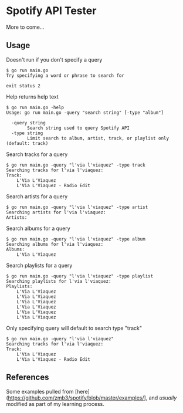 # Spotify API Tester

More to come...

## Usage

Doesn't run if you don't specify a query

```text
$ go run main.go
Try specifying a word or phrase to search for

exit status 2
```

Help returns help text

```text
$ go run main.go -help
Usage: go run main.go -query "search string" [-type "album"]

  -query string
        Search string used to query Spotify API
  -type string
        Limit search to album, artist, track, or playlist only (default: track)
```

Search tracks for a query

```text
$ go run main.go -query "l'via l'viaquez" -type track
Searching tracks for l'via l'viaquez:
Track:
    L'Via L'Viaquez
    L'Via L'Viaquez - Radio Edit
```

Search artists for a query

```text
$ go run main.go -query "l'via l'viaquez" -type artist
Searching artists for l'via l'viaquez:
Artists:
```

Search albums for a query

```text
$ go run main.go -query "l'via l'viaquez" -type album
Searching albums for l'via l'viaquez:
Albums:
    L'Via L'Viaquez
```

Search playlists for a query

```text
$ go run main.go -query "l'via l'viaquez" -type playlist
Searching playlists for l'via l'viaquez:
Playlists:
    L'Via L'Viaquez
    L'Via L'Viaquez
    L'Via L'Viaquez
    L'Via L'Viaquez
    L'Via L'Viaquez
    L'Via L'Viaquez
```

Only specifying query will default to search type "track"

```text
$ go run main.go -query "l'via l'viaquez"
Searching tracks for l'via l'viaquez:
Track:
    L'Via L'Viaquez
    L'Via L'Viaquez - Radio Edit
```

## References

Some examples pulled from [here](https://github.com/zmb3/spotify/blob/master/examples/], and *usually* modified as part of my learning process.

